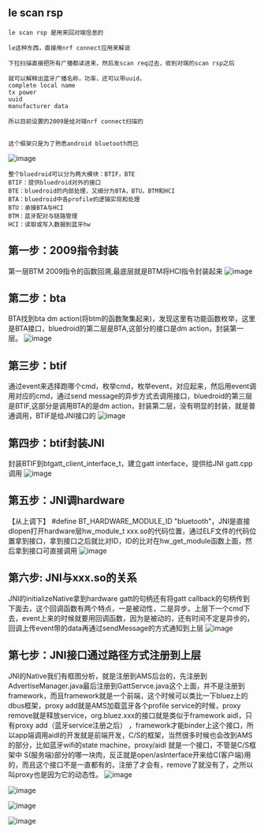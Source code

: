 ## le scan rsp
```
le scan rsp 是用来回对端信息的

le这种东西，直接用nrf connect应用来解说

下拉扫描直接把所有广播都读进来，然后发scan req过去，收到对端的scan rsp之后

就可以解释出蓝牙广播名称，功率，还可以带uuid，
complete local name
tx power
uuid 
manufacturer data

所以目前设置的2009是给对端nrf connect扫描的


这个框架只是为了熟悉android bluetooth而已

```
![image](./char.png)

```
整个bluedroid可以分为两大模块：BTIF，BTE
BTIF：提供bluedroid对外的接口
BTE：bluedroid的内部处理，又细分为BTA，BTU，BTM和HCI
BTA：bluedroid中各profile的逻辑实现和处理
BTU：承接BTA与HCI
BTM：蓝牙配对与链路管理
HCI：读取或写入数据到蓝牙hw
```
## 第一步：2009指令封装
第一层BTM 2009指令的函数回溯,最底层就是BTM将HCI指令封装起来
![image](./1.png)

## 第二步：bta
BTA找到bta dm action(将btm的函数聚集起来)，发现这里有功能函数枚举，这里是BTA接口，bluedroid的第二层是BTA,这部分的接口是dm action，封装第一层。
![image](./2.png)

## 第三步：btif
通过event来选择跑哪个cmd，枚举cmd，枚举event，对应起来，然后用event调用对应的cmd，通过send message的异步方式去调用接口，bluedroid的第三层是BTIF,这部分是调用BTA的是dm action，封装第二层，没有明显的封装，就是普通调用，BTIF是给JNI接口的
![image](./3.png)

## 第四步：btif封装JNI
封装BTIF到btgatt_client_interface_t，建立gatt interface，提供给JNI gatt.cpp调用
![image](./4.png)

## 第五步：JNI调hardware
【从上调下】 #define BT_HARDWARE_MODULE_ID "bluetooth"，JNI是直接dlopen打开hardware层hw_module_t xxx.so的代码位置，通过ELF文件的代码位置拿到接口，拿到接口之后就比对ID，ID的比对在hw_get_module函数上面，然后拿到接口可直接调用
![image](./5.png)

## 第六步: JNI与xxx.so的关系
JNI的initializeNative拿到hardware gatt的句柄还有将gatt callback的句柄传到下面去，这个回调函数有两个特点，一是被动性，二是异步。上层下一个cmd下去，event上来的时候就要用回调函数，因为是被动的，还有时间不定是异步的，回调上传event带的data再通过sendMessage的方式通知到上层
![image](./6.png)

## 第七步：JNI接口通过路径方式注册到上层
JNI的Native我们有框图分析，就是注册到AMS后台的，先注册到AdvertiseManager.java最后注册到GattServce.java这个上面，并不是注册到framework，而且framework就是一个前端，这个时候可以类比一下bluez上的dbus框架，proxy add就是AMS加载蓝牙各个profile service的时候，proxy remove就是释放service，org.bluez.xxx的接口就是类似于framework aidl，只有proxy add（蓝牙service注册之后） ，framework才能binder上这个接口，所以app端调用aidl的开发就是前端开发，C/S的框架，当然很多时候也会改到AMS的部分，比如蓝牙wifi的state machine，proxy/aidl 就是一个接口，不管是C/S框架中 S(服务端)部分的哪一块肉，反正就是open/asInterface开来给C(客户端)用的，而且这个接口不是一直都有的，注册了才会有，remove了就没有了，之所以叫proxy也是因为它的动态性。
![image](./7.png)

![image](./8.png)

![image](./9.png)

![image](./10.png)




